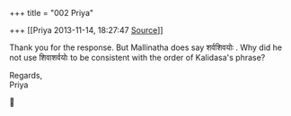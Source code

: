 +++
title = "002 Priya"

+++
[[Priya	2013-11-14, 18:27:47 [Source](https://groups.google.com/g/samskrita/c/ZsgHhbEUv2Y)]]



Thank you for the response. But Mallinatha does say शर्वशिवयोः . Why did he not use शिवाशर्वयोः to be consistent with the order of Kalidasa's phrase?  
  
Regards,  
Priya




